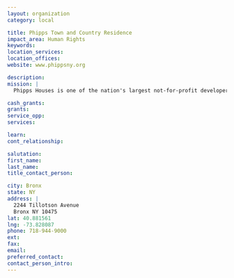```yaml
---
layout: organization
category: local

title: Phipps Town and Country Residence
impact_area: Human Rights
keywords: 
location_services: 
location_offices: 
website: www.phippsny.org

description: 
mission: |
  Phipps Houses is one of the nation's largest not-for-profit developers, owners, and managers of affordable housing. It is a multi-faceted real estate organization with a mission to create and sustain enduring communities through housing development, attentive property management, and residentially and community based human services. 

cash_grants: 
grants: 
service_opp: 
services: 

learn: 
cont_relationship: 

salutation: 
first_name: 
last_name: 
title_contact_person: 

city: Bronx
state: NY
address: |
  2244 Tillotson Avenue     
  Bronx NY 10475
lat: 40.881561
lng: -73.828087
phone: 718-944-9000
ext: 
fax: 
email: 
preferred_contact: 
contact_person_intro: 
---
```


